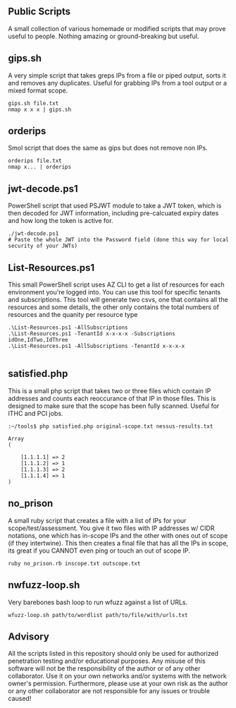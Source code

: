 ## Public Scripts

A small collection of various homemade or modified scripts that may prove useful to people. Nothing amazing or ground-breaking but useful.

## gips.sh

A very simple script that takes greps IPs from a file or piped output, sorts it and removes any duplicates. Useful for grabbing IPs from a tool output or a mixed format scope.
```
gips.sh file.txt
nmap x x x | gips.sh
```

## orderips

Smol script that does the same as gips but does not remove non IPs.
```
orderips file.txt
nmap x... | orderips
```

## jwt-decode.ps1

PowerShell script that used PSJWT module to take a JWT token, which is then decoded for JWT information, including pre-calcuated expiry dates and how long the token is active for.

```
./jwt-decode.ps1
# Paste the whole JWT into the Password field (done this way for local security of your JWTs)
```

## List-Resources.ps1

This small PowerShell script uses AZ CLI to get a list of resources for each environment you're logged into. You can use this tool for specific tenants and subscriptions. This tool will generate two csvs, one that contains all the resources and some details, the other only contains the total numbers of resources and the quanity per resource type 

```
.\List-Resources.ps1 -AllSubscriptions
.\List-Resources.ps1 -TenantId x-x-x-x -Subscriptions idOne,IdTwo,IdThree
.\List-Resources.ps1 -AllSubscriptions -TenantId x-x-x-x


```

## satisfied.php

This is a small php script that takes two or three files which contain IP addresses and counts each reoccurance of that IP in those files. This is designed to make sure that the scope has been fully scanned. Useful for ITHC and PCI jobs.
```
:~/tools$ php satisfied.php original-scope.txt nessus-results.txt

Array
(

    [1.1.1.1] => 2
    [1.1.1.2] => 1
    [1.1.1.3] => 2
    [1.1.1.4] => 1
)
```

## no_prison

A small ruby script that creates a file with a list of IPs for your scope/test/assessment. You give it two files with IP addresses w/ CIDR notations, one which has in-scope IPs and the other with ones out of scope (if they intertwine). This then creates a final file that has all the IPs in scope, its great if you CANNOT even ping or touch an out of scope IP.

```ruby no_prison.rb inscope.txt outscope.txt```

## nwfuzz-loop.sh

Very barebones bash loop to run wfuzz against a list of URLs.

```wfuzz-loop.sh path/to/wordlist path/to/file/with/urls.txt```

## Advisory

All the scripts listed in this repository should only be used for authorized penetration testing and/or educational purposes. Any misuse of this software will not be the responsibility of the author or of any other collaborator. Use it on your own networks and/or systems with the network owner's permission. Furthermore, please use at your own risk as the author or any other collaborator are not responsible for any issues or trouble caused!
